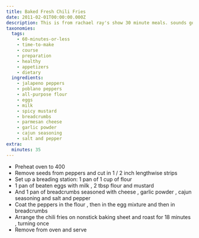 ```yaml
---
title: Baked Fresh Chili Fries
date: 2011-02-01T00:00:00.000Z
description: This is from rachael ray's show 30 minute meals. sounds good!!
taxonomies:
  tags:
    - 60-minutes-or-less
    - time-to-make
    - course
    - preparation
    - healthy
    - appetizers
    - dietary
  ingredients:
    - jalapeno peppers
    - poblano peppers
    - all-purpose flour
    - eggs
    - milk
    - spicy mustard
    - breadcrumbs
    - parmesan cheese
    - garlic powder
    - cajun seasoning
    - salt and pepper
extra:
  minutes: 35
---
```

 - Preheat oven to 400
 - Remove seeds from peppers and cut in 1 / 2 inch lengthwise strips
 - Set up a breading station: 1 pan of 1 cup of flour
 - 1 pan of beaten eggs with milk , 2 tbsp flour and mustard
 - And 1 pan of breadcrumbs seasoned with cheese , garlic powder , cajun seasoning and salt and pepper
 - Coat the peppers in the flour , then in the egg mixture and then in breadcrumbs
 - Arrange the chili fries on nonstick baking sheet and roast for 18 minutes , turning once
 - Remove from oven and serve
